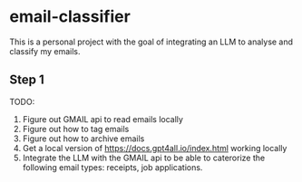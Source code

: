 # email-classifier
This is a personal project with the goal of integrating an LLM to analyse and classify my emails.

## Step 1
TODO:
1. Figure out GMAIL api to read emails locally
2. Figure out how to tag emails
3. Figure out how to archive emails
4. Get a local version of https://docs.gpt4all.io/index.html working locally
5. Integrate the LLM with the GMAIL api to be able to caterorize the following email types: receipts, job applications.

